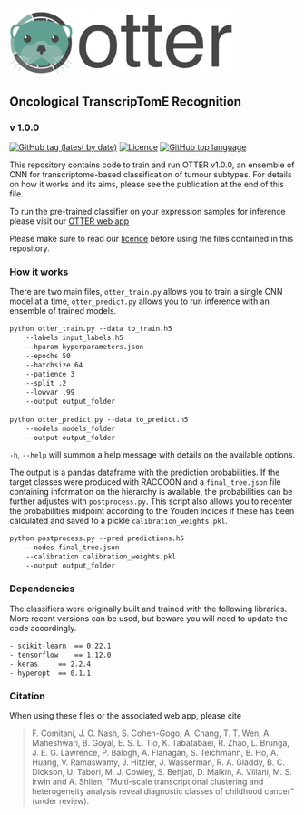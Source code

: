 <img src="img/logo_ot.png" width=400, padding=100>

## Oncological TranscripTomE Recognition
### v 1.0.0

[![GitHub tag (latest by date)](https://img.shields.io/github/v/tag/shlienlab/otter)](https://github.com/shlienlab/otter/releases/tag/v1.0.0)
[![Licence](https://img.shields.io/github/license/shlienlab/otter)](https://github.com/shlienlab/otter/blob/main/LICENSE.txt)
[![GitHub top language](https://img.shields.io/github/languages/top/shlienlab/otter)](https://github.com/shlienlab/otter/search?l=python)

This repository contains code to train and run OTTER v1.0.0, an ensemble of CNN for transcriptome-based classification of tumour subtypes.
For details on how it works and its aims, please see the publication at the end of this file.

To run the pre-trained classifier on your expression samples for inference please visit our [OTTER web app](https://otter.ccm.sickkids.ca/)

Please make sure to read our [licence](https://github.com/shlienlab/otter/blob/main/LICENSE.txt) before using the files contained in this repository.

### How it works

There are two main files, `otter_train.py` allows you to train a single CNN model at a time, `otter_predict.py` allows you to run inference with an ensemble of trained models.

```
python otter_train.py --data to_train.h5 
	--labels input_labels.h5 
	--hparam hyperparameters.json 
	--epochs 50 
	--batchsize 64 
	--patience 3 
	--split .2 
	--lowvar .99
	--output output_folder 

python otter_predict.py --data to_predict.h5 
	--models models_folder
	--output output_folder 
```

`-h`, `--help` will summon a help message with details on the available options.

The output is a pandas dataframe with the prediction probabilities. 
If the target classes were produced with RACCOON and a `final_tree.json` file containing information on the hierarchy is available,
the probabilities can be further adjustes with `postprocess.py`. This script also allows you to recenter the probabilities midpoint
according to the Youden indices if these has been calculated and saved to a pickle `calibration_weights.pkl`.

```
python postprocess.py --pred predictions.h5
	--nodes final_tree.json
	--calibration calibration_weights.pkl
	--output output_folder 
```

### Dependencies

The classifiers were originally built and trained with the following libraries.
More recent versions can be used, but beware you will need to update the code accordingly.

```
- scikit-learn	== 0.22.1
- tensorflow	== 1.12.0
- keras		== 2.2.4
- hyperopt	== 0.1.1
```

### Citation

When using these files or the associated web app, please cite

> F. Comitani, J. O. Nash, S. Cohen-Gogo, A. Chang, T. T. Wen, A. Maheshwari, B. Goyal, E. S. L. Tio, K. Tabatabaei, R. Zhao, L. Brunga, J. E. G. Lawrence, P. Balogh, A. Flanagan, S. Teichmann, B. Ho, A. Huang, V. Ramaswamy, J. Hitzler, J. Wasserman, R. A. Gladdy, B. C. Dickson, U. Tabori, M. J. Cowley, S. Behjati, D. Malkin, A. Villani, M. S. Irwin and A. Shlien, "Multi-scale transcriptional clustering and heterogeneity analysis reveal diagnostic classes of childhood cancer" (under review).

